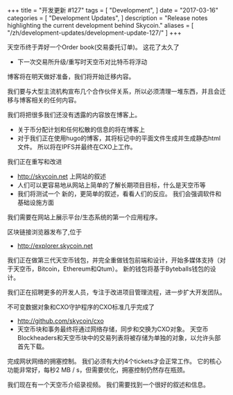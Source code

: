 +++
title = "开发更新 #127"
tags = [
    "Development",
]
date = "2017-03-16"
categories = [
    "Development Updates",
]
description = "Release notes highlighting the current development behind Skycoin."
aliases = [
	"/zh/development-updates/development-update-127/"
]
+++

天空币终于弄好一个Order book(交易委托订单)。 这花了太久了

- 下一次交易所升级/重写时天空币对比特币将浮动


博客将在明天做好准备，我们将开始迁移内容。

我们要与大型主流机构宣布几个合作伙伴关系，所以必须清理一堆东西，并且会迁移与博客相关的任何内容。

我们将把很多我们还没有透露的内容放在博客上。

- 关于币分配计划和任何松散的信息的将在博客上
- 对于我们正在使用hugo的博客，其将标记中的平面文件生成并生成静态html文件。 所以将在IPFS并最终在CXO上工作。

我们正在重写和改进

- http://skycoin.net 上网站的叙述
- 人们可以更容易地从网站上简单的了解长期项目目标，什么是天空币等
- 我们将测试一个 新的，更简单的叙述，看看人们的反应。 我们会强调软件和基础设施方面

我们需要在网站上展示平台/生态系统的第一个应用程序。

区块链接浏览器发布了,位于

- http://explorer.skycoin.net

我们正在做第三代天空币钱包，并完全重做钱包前端和设计，开始多媒体支持（对于天空币，Bitcoin，Ethereum和Qtum）。 新的钱包将基于Byteballs钱包的设计。

我们正在招聘更多的开发人员，专注于改进项目管理流程，进一步扩大开发团队。

不可变数据对象和CXO守护程序的CXO标准几乎完成了

- http://github.com/skycoin/cxo
- 天空币块和事务最终将通过网络存储，同步和交换为CXO对象。 天空币 Blockheaders和天空币块中的交易列表将被存储为单独的对象，以允许头部首先下载。

完成网状网络的拥塞控制。 我们必须有大约4个tickets才会正常工作。 它的核心功能非常好，每秒2 MB / s，但需要优化，拥塞控制仍然存在瓶颈。

我们现在有一个天空币介绍录视频。 我们需要找到一个很好的叙述和信息。
